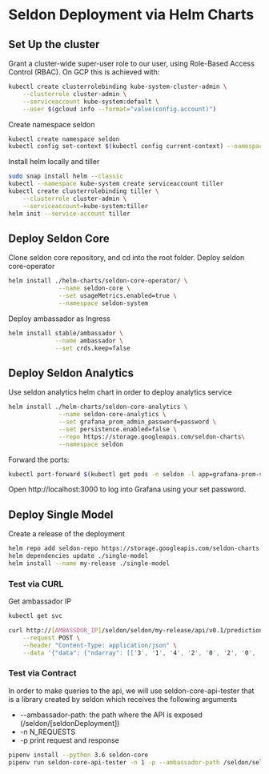 # Seldon Deployment via Helm Charts

## Set Up the cluster

Grant a cluster-wide super-user role to our user, using Role-Based Access Control (RBAC). On GCP this is achieved with:

```bash
kubectl create clusterrolebinding kube-system-cluster-admin \
    --clusterrole cluster-admin \
    --serviceaccount kube-system:default \
    --user $(gcloud info --format="value(config.account)")
```

Create namespace seldon

```bash
kubectl create namespace seldon
kubectl config set-context $(kubectl config current-context) --namespace=seldon
```

Install helm locally and tiller

```bash
sudo snap install helm --classic
kubectl --namespace kube-system create serviceaccount tiller
kubectl create clusterrolebinding tiller \
    --clusterrole cluster-admin \
    --serviceaccount=kube-system:tiller
helm init --service-account tiller
```

## Deploy Seldon Core

Clone seldon core repository, and cd into the root folder. Deploy seldon core-operator

```bash
helm install ./helm-charts/seldon-core-operator/ \
              --name seldon-core \
              --set usageMetrics.enabled=true \
              --namespace seldon-system
```

Deploy ambassador as Ingress

```bash
helm install stable/ambassador \
             --name ambassador \
             --set crds.keep=false
```

## Deploy Seldon Analytics

Use seldon analytics helm chart in order to deploy analytics service

```bash
helm install ./helm-charts/seldon-core-analytics \
              --name seldon-core-analytics \
              --set grafana_prom_admin_password=password \
              --set persistence.enabled=false \
              --repo https://storage.googleapis.com/seldon-charts\
              --namespace seldon
```

Forward the ports:

```bash
kubectl port-forward $(kubectl get pods -n seldon -l app=grafana-prom-server -o jsonpath='{.items[0].metadata.name}') -n seldon 3000:3000
```

Open http://localhost:3000 to log into Grafana using your set password.

## Deploy Single Model

Create a release of the deployment

```bash
helm repo add seldon-repo https://storage.googleapis.com/seldon-charts
helm dependencies update ./single-model
helm install --name my-release ./single-model
```

### Test via CURL

Get ambassador IP

```bash
kubectl get svc
```

```bash
curl http://[AMBASSDOR_IP]/seldon/seldon/my-release/api/v0.1/predictions \
    --request POST \
    --header "Content-Type: application/json" \
    --data '{"data": {"ndarray": [['3', '1', '4', '2', '0', '2', '0', '0', '1']]}}'
```

### Test via Contract

In order to make queries to the api, we will use seldon-core-api-tester that is a library created by seldon which receives the following arguments

* --ambassador-path: the path where the API is exposed (/seldon/[seldonDeployment])
* -n N_REQUESTS
* -p print request and response

```bash
pipenv install --python 3.6 seldon-core
pipenv run seldon-core-api-tester -n 1 -p --ambassador-path /seldon/seldon/nati contract.json 35.199.112.111 80
```
